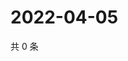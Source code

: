 # 2022-04-05

共 0 条

<!-- BEGIN WEIBO -->
<!-- 最后更新时间 Tue Apr 05 2022 12:01:27 GMT+0800 (China Standard Time) -->

<!-- END WEIBO -->
